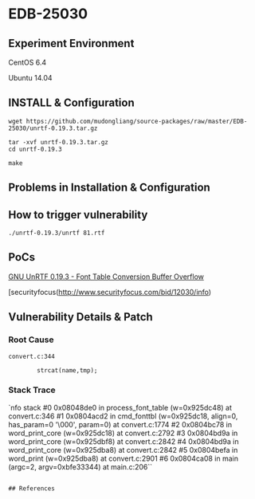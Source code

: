 # EDB-25030

## Experiment Environment

CentOS 6.4

Ubuntu 14.04

## INSTALL & Configuration

```
wget https://github.com/mudongliang/source-packages/raw/master/EDB-25030/unrtf-0.19.3.tar.gz

tar -xvf unrtf-0.19.3.tar.gz
cd unrtf-0.19.3

make
```

## Problems in Installation & Configuration

## How to trigger vulnerability

```
./unrtf-0.19.3/unrtf 81.rtf
```

## PoCs

[GNU UnRTF 0.19.3 - Font Table Conversion Buffer Overflow](https://www.exploit-db.com/exploits/25030/)

[securityfocus(http://www.securityfocus.com/bid/12030/info)

## Vulnerability Details & Patch

### Root Cause

```
convert.c:344

		strcat(name,tmp);
```

### Stack Trace

`nfo stack
#0  0x08048de0 in process_font_table (w=0x925dc48) at convert.c:346
#1  0x0804acd2 in cmd_fonttbl (w=0x925dc18, align=0, has_param=0 '\000', param=0) at convert.c:1774
#2  0x0804bc78 in word_print_core (w=0x925dc18) at convert.c:2792
#3  0x0804bd9a in word_print_core (w=0x925dbf8) at convert.c:2842
#4  0x0804bd9a in word_print_core (w=0x925dba8) at convert.c:2842
#5  0x0804befa in word_print (w=0x925dba8) at convert.c:2901
#6  0x0804ca08 in main (argc=2, argv=0xbfe33344) at main.c:206``
```

## References
